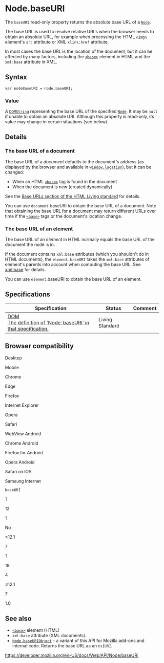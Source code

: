 Node.baseURI
============

The `baseURI` read-only property returns the absolute base URL of a [`Node`](../node).

The base URL is used to resolve relative URLs when the browser needs to obtain an absolute URL, for example when processing the HTML [`<img>`](https://developer.mozilla.org/en-US/docs/Web/HTML/Element/img) element's `src` attribute or XML `xlink:href` attribute.

In most cases the base URL is the location of the document, but it can be affected by many factors, including the [`<base>`](https://developer.mozilla.org/en-US/docs/Web/HTML/Element/base) element in HTML and the `xml:base` attribute in XML.

Syntax
------

    var nodeBaseURI = node.baseURI;

### Value

A [`DOMString`](../domstring) representing the base URL of the specified [`Node`](../node). It may be `null` if unable to obtain an absolute URI. Although this property is read-only, its value may change in certain situations (see below).

Details
-------

### The base URL of a document

The base URL of a *document* defaults to the document's address (as displayed by the browser and available in [`window.location`](../window/location)), but it can be changed:

-   When an HTML [`<base>`](https://developer.mozilla.org/en-US/docs/Web/HTML/Element/base) tag is found in the document
-   When the document is new (created dynamically)

See the [Base URLs section of the HTML Living standard](https://developers.whatwg.org/urls.html#base-urls) for details.

You can use `document`.baseURI to obtain the base URL of a document. Note that obtaining the base URL for a document may return different URLs over time if the [`<base>`](https://developer.mozilla.org/en-US/docs/Web/HTML/Element/base) tags or the document's location change.

### The base URL of an element

The base URL of an *element* in HTML normally equals the base URL of the document the node is in.

If the document contains `xml:base` attributes (which you shouldn't do in HTML documents), the `element.baseURI` takes the `xml:base` attributes of element's parents into account when computing the base URL. See [xml:base](https://developer.mozilla.org/en-US/docs/Web/XML/xml:base) for details.

You can use `element`.baseURI to obtain the base URL of an element.

Specifications
--------------

<table><thead><tr class="header"><th>Specification</th><th>Status</th><th>Comment</th></tr></thead><tbody><tr class="odd"><td><a href="https://dom.spec.whatwg.org/#dom-node-baseuri">DOM<br />
<span class="small">The definition of 'Node: baseURI' in that specification.</span></a></td><td><span class="spec-living">Living Standard</span></td><td></td></tr></tbody></table>

Browser compatibility
---------------------

Desktop

Mobile

Chrome

Edge

Firefox

Internet Explorer

Opera

Safari

WebView Android

Chrome Android

Firefox for Android

Opera Android

Safari on IOS

Samsung Internet

`baseURI`

1

12

1

No

≤12.1

7

1

18

4

≤12.1

7

1.0

See also
--------

-   [`<base>`](https://developer.mozilla.org/en-US/docs/Web/HTML/Element/base) element (HTML)
-   `xml:base` attribute (XML documents).
-   [`Node.baseURIObject`](../node) - a variant of this API for Mozilla add-ons and internal code. Returns the base URL as an <span class="page-not-created">`nsIURI`</span>.

<a href="https://developer.mozilla.org/en-US/docs/Web/API/Node/baseURI" class="_attribution-link">https://developer.mozilla.org/en-US/docs/Web/API/Node/baseURI</a>
